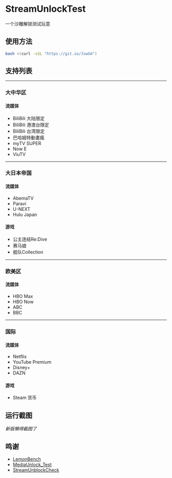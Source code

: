 # StreamUnlockTest
一个沙雕解锁测试玩意

## 使用方法
```bash
bash <(curl -sSL "https://git.io/JswGm")
```

## 支持列表

___

### 大中华区
#### 流媒体
- BiliBili 大陆限定
- BiliBili 港澳台限定
- BiliBili 台湾限定
- 巴哈姆特動畫瘋
- myTV SUPER
- Now E
- ViuTV

___

### 大日本帝国
#### 流媒体
- AbemaTV
- Paravi
- U-NEXT
- Hulu Japan
#### 游戏
- 公主连结Re:Dive
- 赛马娘
- 舰队Collection

___

### 欧美区
#### 流媒体
- HBO Max
- HBO Now
- ABC
- BBC

___

### 国际
#### 流媒体
- Netflix
- YouTube Premium
- Disney+
- DAZN
#### 游戏
- Steam 货币

## 运行截图
_新版懒得截图了_

## 鸣谢
- [LemonBench](https://github.com/LemonBench/LemonBench)
- [MediaUnlock_Test](https://github.com/CoiaPrant/MediaUnlock_Test)
- [StreamUnblockCheck](https://github.com/NyanChanMeow/StreamUnblockCheck)
